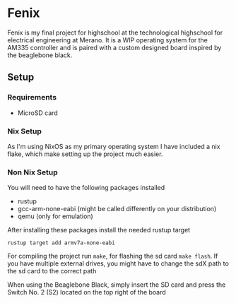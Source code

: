 # Fenix

Fenix is my final project for highschool at the technological highschool for electrical engineering at Merano.
It is a WIP operating system for the AM335 controller and is paired with a custom designed board inspired by the beaglebone black.

## Setup

### Requirements

- MicroSD card

### Nix Setup

As I'm using NixOS as my primary operating system I have included a nix flake, which make setting up the project much easier.

### Non Nix Setup

You will need to have the following packages installed

- rustup
- gcc-arm-none-eabi (might be called differently on your distribution)
- qemu (only for emulation)

After installing these packages install the needed rustup target

```
rustup target add armv7a-none-eabi
```


For compiling the project run `make`, for flashing the sd card `make flash`. If you have multiple external drives, you might have to change the sdX path to the sd card to the correct path

When using the Beaglebone Black, simply insert the SD card and press the Switch No. 2 (S2) located on the top right of the board
